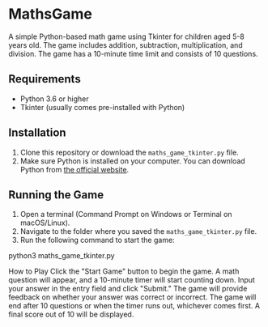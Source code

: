 # MathsGame

A simple Python-based math game using Tkinter for children aged 5-8 years old. The game includes addition, subtraction, multiplication, and division. The game has a 10-minute time limit and consists of 10 questions.

## Requirements

- Python 3.6 or higher
- Tkinter (usually comes pre-installed with Python)

## Installation

1. Clone this repository or download the `maths_game_tkinter.py` file.
2. Make sure Python is installed on your computer. You can download Python from [the official website](https://www.python.org/downloads/).

## Running the Game

1. Open a terminal (Command Prompt on Windows or Terminal on macOS/Linux).
2. Navigate to the folder where you saved the `maths_game_tkinter.py` file.
3. Run the following command to start the game:

python3 maths_game_tkinter.py

How to Play
Click the "Start Game" button to begin the game.
A math question will appear, and a 10-minute timer will start counting down.
Input your answer in the entry field and click "Submit."
The game will provide feedback on whether your answer was correct or incorrect.
The game will end after 10 questions or when the timer runs out, whichever comes first.
A final score out of 10 will be displayed.
